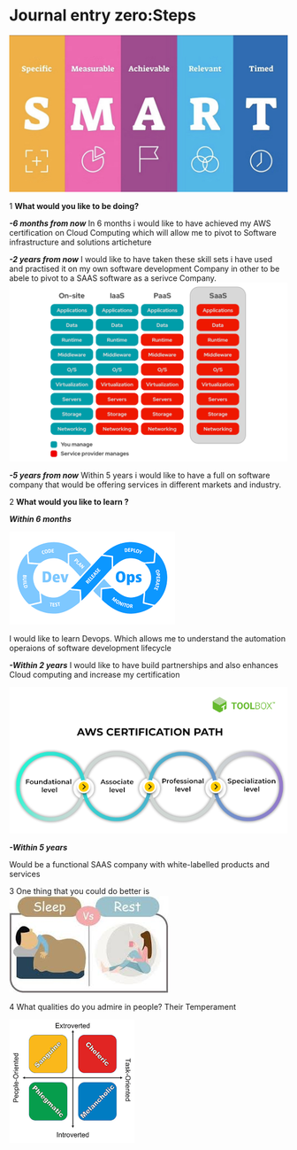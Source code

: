 


# Journal entry zero:Steps


![alt text](<goals.jpg>)

1 **What would you like to be doing?** 

***-6 months from now*** 
In 6 months i would like to have achieved my AWS certification on Cloud Computing which will allow me to pivot to Software infrastructure and solutions articheture


***-2 years from now***
I would like to have taken these skill sets i have used and practised it on my own software development Company in other to be abele to pivot to a SAAS software as a serivce Company. 
![alt text](<saas.png>)

***-5 years from now***
Within 5 years i would like to have a full on software company that would be offering services in different markets and industry.

2 **What would you like to learn ?** 

***Within 6 months***

![alt text](<devops.png>)

I would like to learn Devops. Which allows me to understand the automation operaions of software development lifecycle


***-Within 2 years***
I would like to have build partnerships and also enhances Cloud computing  and increase  my certification 

![alt text](<aws.png>)

***-Within 5 years***

Would be a functional SAAS company with white-labelled products and services 





3 One thing that you could do better is ![alt text](<rest.jpg>)

4 What qualities do you admire in people?
Their Temperament 

![alt text](<mood.png>)

